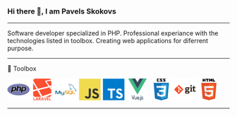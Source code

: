### Hi there 👋, I am Pavels Skokovs

---
<p>Software developer specialized in PHP. Professional experiance with the technologies listed in toolbox.
Creating web applications for diferrent purpose.</p>

---

🧰 Toolbox

<img src="https://github.com/devicons/devicon/blob/master/icons/php/php-original.svg" width="50" height="50"/> <img src="https://github.com/devicons/devicon/blob/master/icons/laravel/laravel-plain-wordmark.svg" width="50" height="50"/> <img src="https://github.com/devicons/devicon/blob/master/icons/mysql/mysql-original-wordmark.svg" width="50" height="50"/> <img src="https://github.com/devicons/devicon/blob/master/icons/javascript/javascript-original.svg" width="50" height="50"/> <img src="https://github.com/devicons/devicon/blob/master/icons/typescript/typescript-original.svg" width="50" height="50"/> <img src="https://github.com/devicons/devicon/blob/master/icons/vuejs/vuejs-original-wordmark.svg" width="50" height="50"/> <img src="https://github.com/devicons/devicon/blob/master/icons/css3/css3-original-wordmark.svg" width="50" height="50"/> <img src="https://github.com/devicons/devicon/blob/master/icons/git/git-original-wordmark.svg" width="50" height="50"/> <img src="https://github.com/devicons/devicon/blob/master/icons/html5/html5-original-wordmark.svg" width="50" height="50"/>

---
